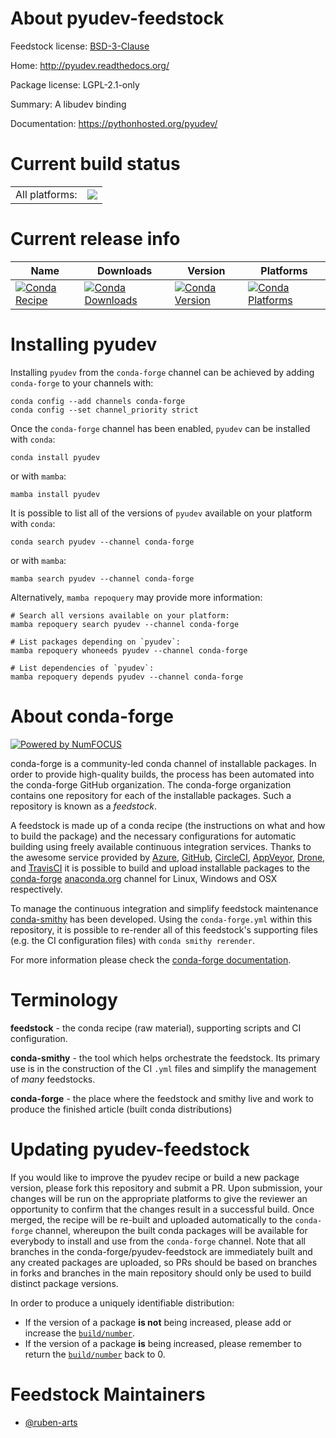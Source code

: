 About pyudev-feedstock
======================

Feedstock license: [BSD-3-Clause](https://github.com/conda-forge/pyudev-feedstock/blob/main/LICENSE.txt)

Home: http://pyudev.readthedocs.org/

Package license: LGPL-2.1-only

Summary: A libudev binding

Documentation: https://pythonhosted.org/pyudev/

Current build status
====================


<table><tr><td>All platforms:</td>
    <td>
      <a href="https://dev.azure.com/conda-forge/feedstock-builds/_build/latest?definitionId=16225&branchName=main">
        <img src="https://dev.azure.com/conda-forge/feedstock-builds/_apis/build/status/pyudev-feedstock?branchName=main">
      </a>
    </td>
  </tr>
</table>

Current release info
====================

| Name | Downloads | Version | Platforms |
| --- | --- | --- | --- |
| [![Conda Recipe](https://img.shields.io/badge/recipe-pyudev-green.svg)](https://anaconda.org/conda-forge/pyudev) | [![Conda Downloads](https://img.shields.io/conda/dn/conda-forge/pyudev.svg)](https://anaconda.org/conda-forge/pyudev) | [![Conda Version](https://img.shields.io/conda/vn/conda-forge/pyudev.svg)](https://anaconda.org/conda-forge/pyudev) | [![Conda Platforms](https://img.shields.io/conda/pn/conda-forge/pyudev.svg)](https://anaconda.org/conda-forge/pyudev) |

Installing pyudev
=================

Installing `pyudev` from the `conda-forge` channel can be achieved by adding `conda-forge` to your channels with:

```
conda config --add channels conda-forge
conda config --set channel_priority strict
```

Once the `conda-forge` channel has been enabled, `pyudev` can be installed with `conda`:

```
conda install pyudev
```

or with `mamba`:

```
mamba install pyudev
```

It is possible to list all of the versions of `pyudev` available on your platform with `conda`:

```
conda search pyudev --channel conda-forge
```

or with `mamba`:

```
mamba search pyudev --channel conda-forge
```

Alternatively, `mamba repoquery` may provide more information:

```
# Search all versions available on your platform:
mamba repoquery search pyudev --channel conda-forge

# List packages depending on `pyudev`:
mamba repoquery whoneeds pyudev --channel conda-forge

# List dependencies of `pyudev`:
mamba repoquery depends pyudev --channel conda-forge
```


About conda-forge
=================

[![Powered by
NumFOCUS](https://img.shields.io/badge/powered%20by-NumFOCUS-orange.svg?style=flat&colorA=E1523D&colorB=007D8A)](https://numfocus.org)

conda-forge is a community-led conda channel of installable packages.
In order to provide high-quality builds, the process has been automated into the
conda-forge GitHub organization. The conda-forge organization contains one repository
for each of the installable packages. Such a repository is known as a *feedstock*.

A feedstock is made up of a conda recipe (the instructions on what and how to build
the package) and the necessary configurations for automatic building using freely
available continuous integration services. Thanks to the awesome service provided by
[Azure](https://azure.microsoft.com/en-us/services/devops/), [GitHub](https://github.com/),
[CircleCI](https://circleci.com/), [AppVeyor](https://www.appveyor.com/),
[Drone](https://cloud.drone.io/welcome), and [TravisCI](https://travis-ci.com/)
it is possible to build and upload installable packages to the
[conda-forge](https://anaconda.org/conda-forge) [anaconda.org](https://anaconda.org/)
channel for Linux, Windows and OSX respectively.

To manage the continuous integration and simplify feedstock maintenance
[conda-smithy](https://github.com/conda-forge/conda-smithy) has been developed.
Using the ``conda-forge.yml`` within this repository, it is possible to re-render all of
this feedstock's supporting files (e.g. the CI configuration files) with ``conda smithy rerender``.

For more information please check the [conda-forge documentation](https://conda-forge.org/docs/).

Terminology
===========

**feedstock** - the conda recipe (raw material), supporting scripts and CI configuration.

**conda-smithy** - the tool which helps orchestrate the feedstock.
                   Its primary use is in the construction of the CI ``.yml`` files
                   and simplify the management of *many* feedstocks.

**conda-forge** - the place where the feedstock and smithy live and work to
                  produce the finished article (built conda distributions)


Updating pyudev-feedstock
=========================

If you would like to improve the pyudev recipe or build a new
package version, please fork this repository and submit a PR. Upon submission,
your changes will be run on the appropriate platforms to give the reviewer an
opportunity to confirm that the changes result in a successful build. Once
merged, the recipe will be re-built and uploaded automatically to the
`conda-forge` channel, whereupon the built conda packages will be available for
everybody to install and use from the `conda-forge` channel.
Note that all branches in the conda-forge/pyudev-feedstock are
immediately built and any created packages are uploaded, so PRs should be based
on branches in forks and branches in the main repository should only be used to
build distinct package versions.

In order to produce a uniquely identifiable distribution:
 * If the version of a package **is not** being increased, please add or increase
   the [``build/number``](https://docs.conda.io/projects/conda-build/en/latest/resources/define-metadata.html#build-number-and-string).
 * If the version of a package **is** being increased, please remember to return
   the [``build/number``](https://docs.conda.io/projects/conda-build/en/latest/resources/define-metadata.html#build-number-and-string)
   back to 0.

Feedstock Maintainers
=====================

* [@ruben-arts](https://github.com/ruben-arts/)

